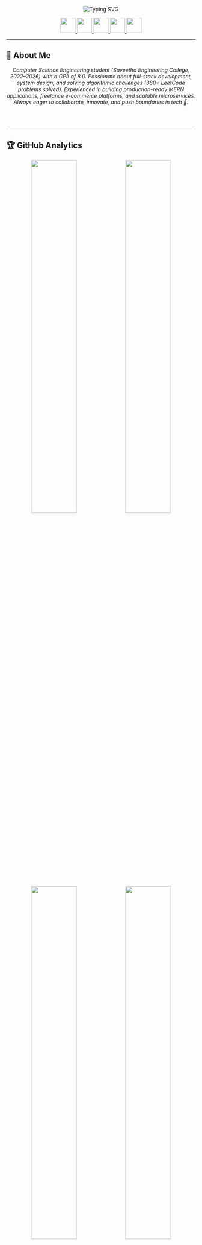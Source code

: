 <p align="center">
  <img src="https://readme-typing-svg.herokuapp.com?font=Fira+Code&weight=700&size=28&pause=1000&color=36BCF7&center=true&vCenter=true&width=750&lines=Hi%2C+I'm+Raghul+S!;Full+Stack+Developer+%7C+MERN+Stack;DSA+%26+System+Design+Enthusiast;Always+Learning+%7C+Building+Impactful+Projects" alt="Typing SVG" />
</p>

<p align="center">
  <a href="https://www.linkedin.com/in/profile-raghul">
    <img src="https://img.shields.io/badge/LinkedIn-0077B5?style=for-the-badge&logo=linkedin&logoColor=white" height="40">
  </a>
  <a href="https://github.com/raghulS2004">
    <img src="https://img.shields.io/badge/GitHub-161B22?style=for-the-badge&logo=github&logoColor=44E3FF" height="40">
  </a>
  <a href="https://personal-portfolio-omega-beige.vercel.app/">
    <img src="https://img.shields.io/badge/Portfolio-44E3FF?style=for-the-badge&logo=google-chrome&logoColor=white" height="40">
  </a>
  <a href="mailto:raghul.s0004@gmail.com">
    <img src="https://img.shields.io/badge/Email-EA4335?style=for-the-badge&logo=gmail&logoColor=white" height="40">
  </a>
  <a href="https://leetcode.com/u/raghulS2004/">
    <img src="https://img.shields.io/badge/LeetCode-FFA116?style=for-the-badge&logo=leetcode&logoColor=black" height="40">
  </a>
</p>

---

## 🌟 About Me  

<p align="center">
  <i>
    Computer Science Engineering student (Saveetha Engineering College, 2022–2026) with a GPA of 8.0.  
    Passionate about full-stack development, system design, and solving algorithmic challenges (380+ LeetCode problems solved).  
    Experienced in building production-ready MERN applications, freelance e-commerce platforms, and scalable microservices.  
    Always eager to collaborate, innovate, and push boundaries in tech 🚀.  
  </i>
</p>

<br><br>

---

## 🏆 GitHub Analytics  

<p align="center">
  <img src="https://github-readme-stats.vercel.app/api?username=raghulS2004&show_icons=true&theme=radical&hide_border=true&title_color=44E3FF&icon_color=FF6B6B&text_color=FFFFFF&bg_color=0D1117&rank_icon=github&include_all_commits=true&count_private=true" width="49%">
  <img src="https://github-readme-streak-stats.herokuapp.com/?user=raghulS2004&theme=radical&hide_border=true&background=0D1117&stroke=44E3FF&ring=FF6B6B&fire=FFD93D&currStreakLabel=44E3FF" width="49%">
</p>

<p align="center">
  <img src="https://github-readme-stats.vercel.app/api/top-langs/?username=raghulS2004&layout=compact&theme=radical&hide_border=true&title_color=44E3FF&text_color=FFFFFF&bg_color=0D1117&langs_count=8&custom_title=💻%20Most%20Used%20Languages" width="49%">
  <img src="https://github-readme-activity-graph.vercel.app/graph?username=raghulS2004&theme=github-compact&area=true&hide_border=true&color=44E3FF&line=FF6B6B&point=FFD93D&bg_color=0D1117" width="49%">
</p>

<br><br>

---

## 🚀 Featured Projects  

<div align="center">

| 🌟 **Project** | 📝 **Description** | 🛠️ **Tech Stack** | 🔗 **Links** |
|:---:|:---:|:---:|:---:|
| **🍲 RecipeHub (MERN)** | Filtering, pagination & JWT auth with optimized queries (40% faster API) | React · Node.js · MongoDB | [GitHub](https://github.com/raghulS2004/recipe-mern-app.git) |
| **📝 Blog Management System** | Passport.js auth, secure CRUD, CI/CD pipelines & 95% responsive design | React · Express · MongoDB | [GitHub](https://github.com/raghulS2004/Blog-App.git) |
| **☁️ Weather App** | Real-time weather updates for 100+ cities using OpenWeatherMap API | JavaScript · API · CSS3 | [GitHub](https://github.com/raghulS2004/Weather-App.git) |
| **🎨 Personal Portfolio** | React-based portfolio showcasing projects, hosted on Vercel | React · Tailwind · Vercel | [GitHub](https://github.com/raghulS2004/Personal-Portfolio.git) |
| **🛒 Shopify E-Commerce (Freelance)** | Clothing store with 20+ products, payment gateway & SEO optimized | Shopify · SEO · Stripe | 🔗 Private Deployment |
| **🔗 URL Shortener & Logger** | Microservices-based MERN app with expiry, click tracking & bcrypt auth | Node.js · Express · MongoDB | 🔗 Coming Soon |

</div>

<br><br>

---

## 💼 Professional Experience  

<div align="center">

| 🏢 **Organization** | 💼 **Role** | 📅 **Duration** | 🎯 **Impact** |
|:---:|:---:|:---:|:---:|
| **Arjun Vision Tech Solutions** | Full-Stack Developer Intern | May–June 2024 | Developed MERN blog system for 100+ users, optimized backend clarity by 40% |

</div>

<br><br>

---

## 🏅 Achievements  

<div align="center">

| 🏆 **Achievement** | 📅 **Year** | 🎯 **Details** |
|:---:|:---:|:---:|
| 🥈 Code Relay Hackathon | 2025 | 2nd Prize among 70+ teams (7 hrs DSA challenges) |
| ✅ LeetCode | Ongoing | Solved 380+ problems (DSA + System Design) |
| 🚀 Smart India Hackathon | 2024 | Developed a web app as part of a 6-member team |
| ☁️ IBM Hackathon | 2024 | Built MERN app focused on cloud & API security |
| 👨‍💻 College Coding Club | – | Active member, contests & workshops |
| 🎨 Media Team Lead | – | Led 10+ members for cultural promotions |

</div>

<br><br>

---

## 🧠 LeetCode Performance  

<p align="center">
  <a href="https://leetcode.com/u/raghulS2004/">
    <img src="https://leetcard.jacoblin.cool/raghulS2004?theme=dark&font=Baloo+Bhai&ext=heatmap&border=2&radius=20&animation=true" width="70%" />
  </a>
</p>

<div align="center">

| **Level** | **Solved** | **Total** |
|:---:|:---:|:---:|
| 🟢 Easy | **127** | 890 |
| 🟡 Medium | **208** | 1897 |
| 🔴 Hard | **44** | 860 |
| ⚡ In Progress | 7 | – |

</div>

<br><br>

---

## 🎯 Technical Arsenal  

<div align="center">

| 💻 **Category** | 🛠️ **Technologies** |
|:---:|:---|
| **Languages** | ![Java](https://img.shields.io/badge/Java-ED8B00?style=for-the-badge&logo=java&logoColor=white) ![Python](https://img.shields.io/badge/Python-3776AB?style=for-the-badge&logo=python&logoColor=white) ![C](https://img.shields.io/badge/C-00599C?style=for-the-badge&logo=c&logoColor=white) ![JavaScript](https://img.shields.io/badge/JavaScript-F7DF1E?style=for-the-badge&logo=javascript&logoColor=black) |
| **Frontend** | ![React](https://img.shields.io/badge/React-61DAFB?style=for-the-badge&logo=react&logoColor=black) ![Next.js](https://img.shields.io/badge/Next.js-000000?style=for-the-badge&logo=next.js&logoColor=white) ![Tailwind](https://img.shields.io/badge/Tailwind-06B6D4?style=for-the-badge&logo=tailwindcss&logoColor=white) ![Redux](https://img.shields.io/badge/Redux-764ABC?style=for-the-badge&logo=redux&logoColor=white) |
| **Backend** | ![Node.js](https://img.shields.io/badge/Node.js-339933?style=for-the-badge&logo=node.js&logoColor=white) ![Express](https://img.shields.io/badge/Express-000000?style=for-the-badge&logo=express&logoColor=white) ![JWT](https://img.shields.io/badge/JWT-000000?style=for-the-badge&logo=jsonwebtokens&logoColor=white) ![Passport](https://img.shields.io/badge/Passport.js-34A853?style=for-the-badge&logo=google&logoColor=white) |
| **Databases** | ![MongoDB](https://img.shields.io/badge/MongoDB-47A248?style=for-the-badge&logo=mongodb&logoColor=white) ![MySQL](https://img.shields.io/badge/MySQL-00758F?style=for-the-badge&logo=mysql&logoColor=white) |
| **Tools & Deployment** | ![Git](https://img.shields.io/badge/Git-F05032?style=for-the-badge&logo=git&logoColor=white) ![Postman](https://img.shields.io/badge/Postman-FF6C37?style=for-the-badge&logo=postman&logoColor=white) ![Linux](https://img.shields.io/badge/Linux-000000?style=for-the-badge&logo=linux&logoColor=white) ![VSCode](https://img.shields.io/badge/VSCode-007ACC?style=for-the-badge&logo=visual-studio-code&logoColor=white) ![Vercel](https://img.shields.io/badge/Vercel-000000?style=for-the-badge&logo=vercel&logoColor=white) ![Render](https://img.shields.io/badge/Render-46A2F1?style=for-the-badge&logo=render&logoColor=white) ![Netlify](https://img.shields.io/badge/Netlify-00C7B7?style=for-the-badge&logo=netlify&logoColor=white) |

</div>

<br><br>

---

## 🎓 Education  

<div align="center">

| 🎓 **Degree** | 🏛️ **Institution** | 📅 **Year** | 📊 **Performance** |
|:---:|:---:|:---:|:---:|
| B.E. Computer Science Engineering | Saveetha Engineering College | 2022–2026 | GPA: 8.0 |
| HSC (12th Grade) | Vivekananda Vidyalaya CBSE | 2022 | 89% |
| SSLC (10th Grade) | Vivekananda Vidyalaya CBSE | 2020 | 79% |

</div>

<br><br>

---

<p align="center">
  <img src="https://media.giphy.com/media/L8K62iTDkzGX6/giphy.gif" width="200" alt="coding animation"/>
</p>

<p align="center">
  <b>🚀 Let's connect and create something impactful together! ✨</b>
</p>

<p align="center">
  <img src="https://komarev.com/ghpvc/?username=raghulS2004&label=Profile%20views&color=44E3FF&style=for-the-badge" alt="Profile Views" />
</p>

